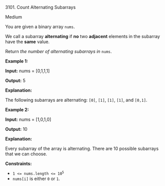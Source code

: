 3101\. Count Alternating Subarrays

Medium

You are given a binary array `nums`.

We call a subarray **alternating** if **no** two **adjacent** elements in the subarray have the **same** value.

Return _the number of alternating subarrays in_ `nums`.

**Example 1:**

**Input:** nums = [0,1,1,1]

**Output:** 5

**Explanation:**

The following subarrays are alternating: `[0]`, `[1]`, `[1]`, `[1]`, and `[0,1]`.

**Example 2:**

**Input:** nums = [1,0,1,0]

**Output:** 10

**Explanation:**

Every subarray of the array is alternating. There are 10 possible subarrays that we can choose.

**Constraints:**

*   <code>1 <= nums.length <= 10<sup>5</sup></code>
*   `nums[i]` is either `0` or `1`.